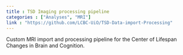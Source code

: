 ```yaml
---
title : TSD Imaging processing pipeline
categories : ["Analyses", "MRI"]
link : "https://github.com/LCBC-UiO/TSD-Data-import-Processing"
---
```


Custom MRI import and processing pipeline for the Center of Lifespan Changes in Brain and Cognition.
  
